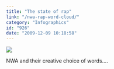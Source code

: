 ```yaml
---
title: "The state of rap"
link: "/nwa-rap-word-cloud/"
category: "Infographics"
id: "926"
date: "2009-12-09 10:18:58"
---
```


![](http://27.media.tumblr.com/tumblr_kue57ifmOH1qzbi86o1_500.jpg)

NWA and their creative choice of words&#8230;.
